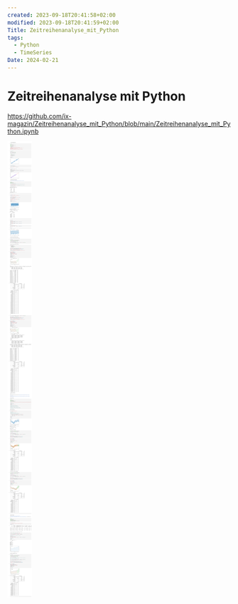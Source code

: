 ```yaml
---
created: 2023-09-18T20:41:58+02:00
modified: 2023-09-18T20:41:59+02:00
Title: Zeitreihenanalyse_mit_Python
tags:
  - Python
  - TimeSeries
Date: 2024-02-21
---
```


# Zeitreihenanalyse mit Python


https://github.com/ix-magazin/Zeitreihenanalyse_mit_Python/blob/main/Zeitreihenanalyse_mit_Python.ipynb

![](_asset/2023-09-18_Zeitreihenanalyse_image_1.png)

